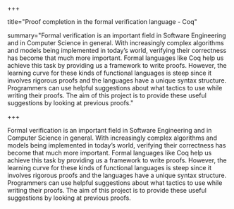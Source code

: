 +++

title="Proof completion in the formal verification language - Coq"

summary="Formal verification is an important field in Software Engineering and in Computer Science in general. With increasingly complex algorithms and models being implemented in today’s world, verifying their correctness has become that much more important. Formal languages like Coq help us achieve this task by providing us a framework to write proofs. However, the learning curve for these kinds of functional languages is steep since it involves rigorous proofs and the languages have a unique syntax structure. Programmers can use helpful suggestions about what tactics to use while writing their proofs. The aim of this project is to provide these useful suggestions by looking at previous proofs."

+++

Formal verification is an important field in Software Engineering and in Computer Science in general. With increasingly complex algorithms and models being implemented in today’s world, verifying their correctness has become that much more important. Formal languages like Coq help us achieve this task by providing us a framework to write proofs. However, the learning curve for these kinds of functional languages is steep since it involves rigorous proofs and the languages have a unique syntax structure. Programmers can use helpful suggestions about what tactics to use while writing their proofs. The aim of this project is to provide these useful suggestions by looking at previous proofs.
